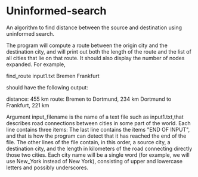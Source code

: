 # Uninformed-search
An algorithm to find distance between the source and destination using uninformed search.

The program will compute a route between the origin city and the destination city, 
and will print out both the length of the route and the list of all cities that lie on that route.
It should also display the number of nodes expanded. For example,

find_route input1.txt Bremen Frankfurt

should have the following output:

distance: 
455 km route: Bremen to Dortmund, 234 km 
Dortmund to Frankfurt, 221 km

Argument input_filename is the name of a text file such as input1.txt,that describes road connections between cities in some part of the world. 
Each line contains three items:
The last line contains the items "END OF INPUT", and that is how the program can detect that it has reached the end of the file. 
The other lines of the file contain, in this order, a source city, a destination city, and the length in kilometers of the road connecting directly those two cities.
Each city name will be a single word (for example, we will use New_York instead of New York), consisting of upper and lowercase letters and possibly underscores.
